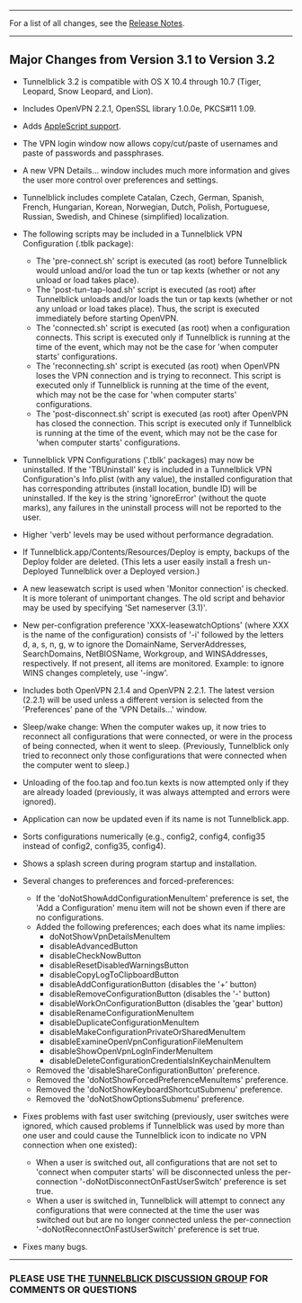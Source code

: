 
---


For a list of all changes, see the [Release Notes](RlsNotes.md).


---


## Major Changes from Version 3.1 to Version 3.2 ##

  * Tunnelblick 3.2 is compatible with OS X 10.4 through 10.7 (Tiger, Leopard, Snow Leopard, and Lion).

  * Includes OpenVPN 2.2.1, OpenSSL library 1.0.0e, PKCS#11 1.09.

  * Adds [AppleScript support](wAppleScriptSupport.md).

  * The VPN login window now allows copy/cut/paste of usernames and paste of passwords and passphrases.

  * A new VPN Details… window includes much more information and gives the user more control over preferences and settings.

  * Tunnelblick includes complete Catalan, Czech, German, Spanish, French, Hungarian, Korean, Norwegian, Dutch, Polish, Portuguese, Russian, Swedish, and Chinese (simplified) localization.

  * The following scripts may be included in a Tunnelblick VPN Configuration (.tblk package):
    * The 'pre-connect.sh' script is executed (as root) before Tunnelblick would unload and/or load the tun or tap kexts (whether or not any unload or load takes place).
    * The 'post-tun-tap-load.sh' script is executed (as root) after Tunnelblick unloads and/or loads the tun or tap kexts (whether or not any unload or load takes place). Thus, the script is executed immediately before starting OpenVPN.
    * The 'connected.sh' script is executed (as root) when a configuration connects. This script is executed only if Tunnelblick is running at the time of the event, which may not be the case for 'when computer starts' configurations.
    * The 'reconnecting.sh' script is executed (as root) when OpenVPN loses the VPN connection and is trying to reconnect. This script is executed only if Tunnelblick is running at the time of the event, which may not be the case for 'when computer starts' configurations.
    * The 'post-disconnect.sh' script is executed (as root) after OpenVPN has closed the connection. This script is executed only if Tunnelblick is running at the time of the event, which may not be the case for 'when computer starts' configurations.

  * Tunnelblick VPN Configurations ('.tblk' packages) may now be uninstalled. If the 'TBUninstall' key is included in a Tunnelblick VPN Configuration's Info.plist (with any value), the installed configuration that has corresponding attributes (install location, bundle ID) will be uninstalled. If the key is the string 'ignoreError' (without the quote marks), any failures in the uninstall process will not be reported to the user.

  * Higher 'verb' levels may be used without performance degradation.

  * If Tunnelblick.app/Contents/Resources/Deploy is empty, backups of the Deploy folder are deleted. (This lets a user easily install a fresh un-Deployed Tunnelblick over a Deployed version.)

  * A new leasewatch script is used when 'Monitor connection' is checked. It is more tolerant of unimportant changes. The old script and behavior may be used by specifying 'Set nameserver (3.1)'.

  * New per-configration preference 'XXX-leasewatchOptions' (where XXX is the name of the configuration) consists of '-i' followed by the letters d, a, s, n, g, w to ignore the DomainName, ServerAddresses, SearchDomains, NetBIOSName, Workgroup, and WINSAddresses, respectively. If not present, all items are monitored. Example: to ignore WINS changes completely, use '-ingw'.

  * Includes both OpenVPN 2.1.4 and OpenVPN 2.2.1. The latest version (2.2.1) will be used unless a different version is selected from the 'Preferences' pane of the 'VPN Details…' window.

  * Sleep/wake change: When the computer wakes up, it now tries to reconnect all configurations that were connected, or were in the process of being connected, when it went to sleep. (Previously, Tunnelblick only tried to reconnect only those configurations that were connected when the computer went to sleep.)

  * Unloading of the foo.tap and foo.tun kexts is now attempted only if they are already loaded (previously, it was always attempted and errors were ignored).

  * Application can now be updated even if its name is not Tunnelblick.app.

  * Sorts configurations numerically (e.g., config2, config4, config35 instead of config2, config35, config4).

  * Shows a splash screen during program startup and installation.

  * Several changes to preferences and forced-preferences:
    * If the 'doNotShowAddConfigurationMenuItem' preference is set, the 'Add a Configuration' menu item will not be shown even if there are no configurations.
    * Added the following preferences; each does what its name implies:
      * doNotShowVpnDetailsMenuItem
      * disableAdvancedButton
      * disableCheckNowButton
      * disableResetDisabledWarningsButton
      * disableCopyLogToClipboardButton
      * disableAddConfigurationButton    (disables the '+' button)
      * disableRemoveConfigurationButton (disables the '-' button)
      * disableWorkOnConfigurationButton (disables the 'gear' button)
      * disableRenameConfigurationMenuItem
      * disableDuplicateConfigurationMenuItem
      * disableMakeConfigurationPrivateOrSharedMenuItem
      * disableExamineOpenVpnConfigurationFileMenuItem
      * disableShowOpenVpnLogInFinderMenuItem
      * disableDeleteConfigurationCredentialsInKeychainMenuItem
    * Removed the 'disableShareConfigurationButton' preference.
    * Removed the 'doNotShowForcedPreferenceMenuItems' preference.
    * Removed the 'doNotShowKeyboardShortcutSubmenu' preference.
    * Removed the 'doNotShowOptionsSubmenu' preference.

  * Fixes problems with fast user switching (previously, user switches were ignored, which caused problems if Tunnelblick was used by more than one user and could cause the Tunnelblick icon to indicate no VPN connection when one existed):
    * When a user is switched out, all configurations that are not set to 'connect when computer starts' will be disconnected unless the per-connection '-doNotDisconnectOnFastUserSwitch' preference is set true.
    * When a user is switched in, Tunnelblick will attempt to connect any configurations that were connected at the time the user was switched out but are no longer connected unless the per-connection '-doNotReconnectOnFastUserSwitch' preference is set true.

  * Fixes many bugs.


---


### PLEASE USE THE [TUNNELBLICK DISCUSSION GROUP](http://groups.google.com/group/tunnelblick-discuss) FOR COMMENTS OR QUESTIONS